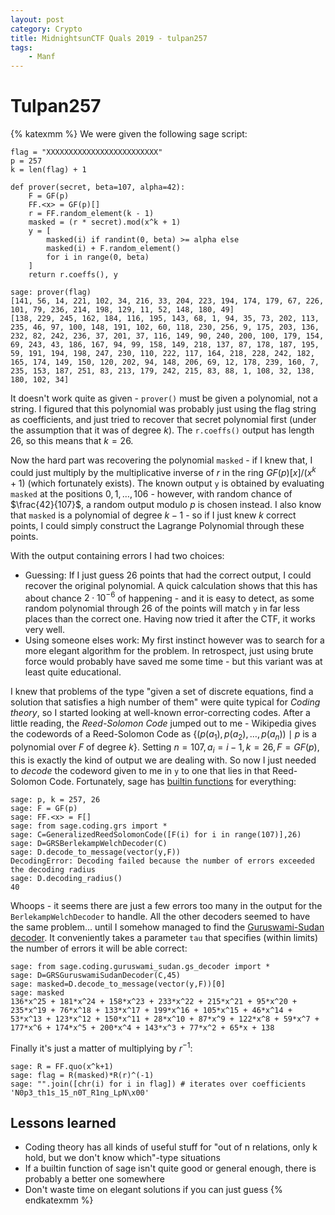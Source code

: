 ```yaml
---
layout: post
category: Crypto
title: MidnightsunCTF Quals 2019 - tulpan257
tags: 
    - Manf
---
```



Tulpan257
=========
{% katexmm %}
We were given the following sage script:
```
flag = "XXXXXXXXXXXXXXXXXXXXXXXXX"
p = 257
k = len(flag) + 1

def prover(secret, beta=107, alpha=42):
    F = GF(p)
    FF.<x> = GF(p)[]
    r = FF.random_element(k - 1)
    masked = (r * secret).mod(x^k + 1)
    y = [
        masked(i) if randint(0, beta) >= alpha else
        masked(i) + F.random_element()
        for i in range(0, beta)
    ]
    return r.coeffs(), y

sage: prover(flag)
[141, 56, 14, 221, 102, 34, 216, 33, 204, 223, 194, 174, 179, 67, 226, 101, 79, 236, 214, 198, 129, 11, 52, 148, 180, 49]
[138, 229, 245, 162, 184, 116, 195, 143, 68, 1, 94, 35, 73, 202, 113, 235, 46, 97, 100, 148, 191, 102, 60, 118, 230, 256, 9, 175, 203, 136, 232, 82, 242, 236, 37, 201, 37, 116, 149, 90, 240, 200, 100, 179, 154, 69, 243, 43, 186, 167, 94, 99, 158, 149, 218, 137, 87, 178, 187, 195, 59, 191, 194, 198, 247, 230, 110, 222, 117, 164, 218, 228, 242, 182, 165, 174, 149, 150, 120, 202, 94, 148, 206, 69, 12, 178, 239, 160, 7, 235, 153, 187, 251, 83, 213, 179, 242, 215, 83, 88, 1, 108, 32, 138, 180, 102, 34]
```

It doesn't work quite as given - `prover()` must be given a polynomial, not a string. I figured that this polynomial was probably just using the flag string as coefficients, and just tried to recover that secret polynomial first (under the assumption that it was of degree $k$).
The `r.coeffs()` output has length $26$, so this means that $k=26$.

Now the hard part was recovering the polynomial `masked` - if I knew that, I could just multiply by the multiplicative inverse of $r$ in the ring $GF(p)[x]/(x^k+1)$ (which fortunately exists). The known output `y` is obtained by evaluating `masked` at the positions $0,1,\ldots,106$ - however, with random chance of $\frac{42}{107}$, a random output modulo $p$ is chosen instead. I also know that `masked` is a polynomial of degree $k-1$ - so if I just knew $k$ correct points, I could simply construct the Lagrange Polynomial through these points.

With the output containing errors I had two choices:

- Guessing: If I just guess 26 points that had the correct output, I could recover the original polynomial. A quick calculation shows that this has about chance $2\cdot 10^{-6}$ of happening - and it is easy to detect, as some random polynomial through 26 of the points will match `y` in far less places than the correct one. Having now tried it after the CTF, it works very well.
- Using someone elses work: My first instinct however was to search for a more elegant algorithm for the problem. In retrospect, just using brute force would probably have saved me some time - but this variant was at least quite educational.
 
I knew that problems of the type "given a set of discrete equations, find a solution that satisfies a high number of them" were quite typical for *Coding theory*, so I started looking at well-known error-correcting codes. After a little reading, the *Reed-Solomon Code* jumped out to me - Wikipedia gives the codewords of a Reed-Solomon Code as $\{(p(a_1), p(a_2), \ldots, p(a_n))\mid p \text{ is a polynomial over } F \text{ of degree } k\}$. Setting $n=107, a_i=i-1, k=26, F=GF(p)$, this is exactly the kind of output we are dealing with. So now I just needed to *decode* the codeword given to me in `y` to one that lies in that Reed-Solomon Code. Fortunately, sage has [builtin functions](http://doc.sagemath.org/html/en/reference/coding/sage/coding/grs.html) for everything:

```
sage: p, k = 257, 26
sage: F = GF(p)
sage: FF.<x> = F[]
sage: from sage.coding.grs import *
sage: C=GeneralizedReedSolomonCode([F(i) for i in range(107)],26)
sage: D=GRSBerlekampWelchDecoder(C)
sage: D.decode_to_message(vector(y,F))
DecodingError: Decoding failed because the number of errors exceeded the decoding radius
sage: D.decoding_radius()
40
```
Whoops - it seems there are just a few errors too many in the output for the `BerlekampWelchDecoder` to handle. All the other decoders seemed to have the same problem... until I somehow managed to find the [Guruswami-Sudan decoder](http://doc.sagemath.org/html/en/reference/coding/sage/coding/guruswami_sudan/gs_decoder.html). It conveniently takes a parameter `tau` that specifies (within limits) the number of errors it will be able correct:

```
sage: from sage.coding.guruswami_sudan.gs_decoder import *
sage: D=GRSGuruswamiSudanDecoder(C,45)
sage: masked=D.decode_to_message(vector(y,F))[0]
sage: masked
136*x^25 + 181*x^24 + 158*x^23 + 233*x^22 + 215*x^21 + 95*x^20 + 235*x^19 + 76*x^18 + 133*x^17 + 199*x^16 + 105*x^15 + 46*x^14 + 53*x^13 + 123*x^12 + 150*x^11 + 28*x^10 + 87*x^9 + 122*x^8 + 59*x^7 + 177*x^6 + 174*x^5 + 200*x^4 + 143*x^3 + 77*x^2 + 65*x + 138
```

Finally it's just a matter of multiplying by $r^{-1}$:
```
sage: R = FF.quo(x^k+1)
sage: flag = R(masked)*R(r)^(-1)
sage: "".join([chr(i) for i in flag]) # iterates over coefficients
'N0p3_th1s_15_n0T_R1ng_LpN\x00'
```


Lessons learned
------
- Coding theory has all kinds of useful stuff for "out of n relations, only k hold, but we don't know which"-type situations
- If a builtin function of sage isn't quite good or general enough, there is probably a better one somewhere
- Don't waste time on elegant solutions if you can just guess
{% endkatexmm %}
